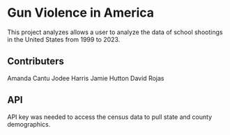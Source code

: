 # Gun Violence in America
This project analyzes allows a user to analyze the data of school shootings in the United States from 1999 to 2023.


## Contributers
Amanda Cantu
Jodee Harris
Jamie Hutton
David Rojas

## API
API key was needed to access the census data to pull state and county demographics. 


